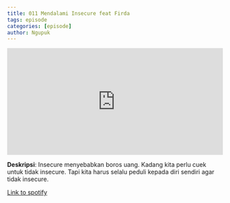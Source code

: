 ```yaml
---
title: 011 Mendalami Insecure feat Firda
tags: episode
categories: [episode]
author: Ngupuk
---
```


<iframe src="https://open.spotify.com/embed/episode/2bBExl6gqkenPRWZXLSWVI" width="100%" height="250" frameborder="0" allowtransparency="true" allow="encrypted-media"></iframe>

**Deskripsi**:
Insecure menyebabkan boros uang.
Kadang kita perlu cuek untuk tidak insecure.
Tapi kita harus selalu peduli kepada diri sendiri agar tidak insecure.

[Link to spotify](https://open.spotify.com/episode/2bBExl6gqkenPRWZXLSWVI)
